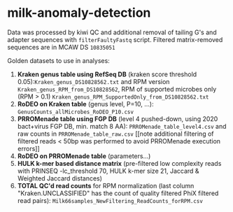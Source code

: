 # milk-anomaly-detection

Data was processed by kiwi QC and additional removal of tailing G's and adapter sequences with `filterFaultyFastq` script.
Filtered matrix-removed sequences are in MCAW DS `10835051`

Golden datasets to use in analyses:

1. **Kraken genus table using RefSeq DB** (kraken score threshold 0.05):`Kraken_genus_DS10828562.txt` and RPM version `Kraken_genus_RPM_from_DS10828562`, RPM of supported microbes only (RPM > 0.1) `Kraken_genus_RPM_SupportedOnly_from_DS10828562.txt`
3. **RoDEO on Kraken table** (genus level, P=10, ...): `GenusCounts_allMicrobes_RoDEO_P10.csv`
4. **PRROMenade table using FGP DB** (level 4 pushed-down, using 2020 bact+virus FGP DB, min. match 8 AA): `PRROMenade_table_level4.csv` and raw counts in `PRROMenade_table_raw.csv` [[note additional filtering of filtered reads < 50bp was performed to avoid PRROMenade execution errors]]
5. **RoDEO on PRROMenade table** (parameters...)
6. **HULK k-mer based distance matrix** (pre-filtered low complexity reads with PRINSEQ -lc_threshold 70, HULK k-mer size 21, Jaccard & Weighted Jaccard distances)
7. **TOTAL QC'd read counts** for RPM normalization  (last column "Kraken.UNCLASSIFIED" has the count of quality filtered PhiX filtered read pairs): `Milk66samples_NewFiltering_ReadCounts_forRPM.csv`
